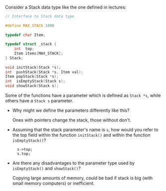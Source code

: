 Consider a Stack data type like the one defined in lectures:
```c
// Interface to Stack data type
    
#define MAX_STACK 1000
    
typedef char Item;
    
typedef struct _stack {
    int  top;
    Item items[MAX_STACK];
} Stack;
    
void initStack(Stack *s);
int  pushStack(Stack *s, Item val);
Item popStack(Stack *s);
int  isEmptyStack(Stack s);
void showStack(Stack s);
```
Some of the functions have a parameter which is defined as `Stack *s`, while others have a `Stack s` parameter.
- Why might we define the parameters differently like this?

    Ones with pointers change the stack, those without don't.

- Assuming that the stack parameter's name is `s`, how would you refer to the top field within the function `initStack()` and within the function `isEmptyStack()`?

        s->top;
        s.top;

- Are there any disadvantages to the parameter type used by `isEmptyStack()` and `showStack()`?

    Copying large amounts of memory, could be bad if stack is big (with small memory computers) or inefficient.